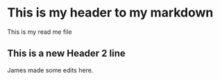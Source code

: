 # This is my header to my markdown

This is my read me file


## This is a new Header 2 line


James made some edits here.
